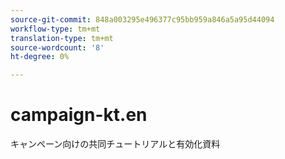```yaml
---
source-git-commit: 848a003295e496377c95bb959a846a5a95d44094
workflow-type: tm+mt
translation-type: tm+mt
source-wordcount: '8'
ht-degree: 0%

---
```

# campaign-kt.en

キャンペーン向けの共同チュートリアルと有効化資料
